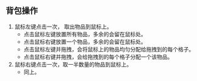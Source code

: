 ##  背包操作

1. 鼠标左键点击一次， 取出物品到鼠标上。
   *  点击鼠标左键放置所有物品，多余的会留在鼠标处。
   *  点击鼠标右键放置一个物品，多余的会留在鼠标处。
   * 点击鼠标左键并拖拽，会将鼠标上的物品均匀分配给拖拽到的每个格子。
   * 点击鼠标右键并拖拽，会给拖拽到的每个格子分配一个该物品。
2. 鼠标右键点击一次，取一半数量的物品到鼠标上。
   * 同上。

